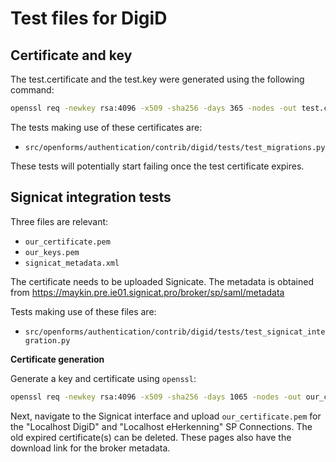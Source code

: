 # Test files for DigiD

## Certificate and key

The test.certificate and the test.key were generated using the following command:

```bash
openssl req -newkey rsa:4096 -x509 -sha256 -days 365 -nodes -out test.certificate -keyout test.key
```

The tests making use of these certificates are:

- `src/openforms/authentication/contrib/digid/tests/test_migrations.py`

These tests will potentially start failing once the test certificate expires.

## Signicat integration tests

Three files are relevant:

- `our_certificate.pem`
- `our_keys.pem`
- `signicat_metadata.xml`

The certificate needs to be uploaded Signicate. The metadata is obtained from
https://maykin.pre.ie01.signicat.pro/broker/sp/saml/metadata

Tests making use of these files are:

- `src/openforms/authentication/contrib/digid/tests/test_signicat_integration.py`

**Certificate generation**

Generate a key and certificate using `openssl`:

```bash
openssl req -newkey rsa:4096 -x509 -sha256 -days 1065 -nodes -out our_certificate.pem -keyout our_key.pem
```

Next, navigate to the Signicat interface and upload `our_certificate.pem` for the "Localhost DigiD"
and "Localhost eHerkenning" SP Connections. The old expired certificate(s) can be deleted. These
pages also have the download link for the broker metadata.
